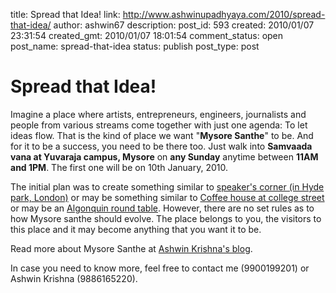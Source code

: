 title: Spread that Idea!
link: http://www.ashwinupadhyaya.com/2010/spread-that-idea/
author: ashwin67
description: 
post_id: 593
created: 2010/01/07 23:31:54
created_gmt: 2010/01/07 18:01:54
comment_status: open
post_name: spread-that-idea
status: publish
post_type: post

# Spread that Idea!

Imagine a place where artists, entrepreneurs, engineers, journalists and people from various streams come together with just one agenda: To let ideas flow. That is the kind of place we want "**Mysore Santhe**" to be. And for it to be a success, you need to be there too. Just walk into **Samvaada vana at Yuvaraja campus, Mysore** on **any Sunday** anytime between **11AM and 1PM**. The first one will be on 10th January, 2010.

The initial plan was to create something similar to [speaker's corner (in Hyde park, London)](http://en.wikipedia.org/wiki/Speakers'_Corner) or may be something similar to [Coffee house at college street](http://en.wikipedia.org/wiki/Indian_Coffee_House#Coffee_House_at_College_Street) or may be an [Algonquin round table](http://en.wikipedia.org/wiki/Algonquin_Round_Table). However, there are no set rules as to how Mysore santhe should evolve. The place belongs to you, the visitors to this place and it may become anything that you want it to be.

Read more about Mysore Santhe at [Ashwin Krishna's blog](http://www.ashwinkrishna.info/2010/01/ideas-exchange-mysore/).

In case you need to know more, feel free to contact me (9900199201) or Ashwin Krishna (9886165220).